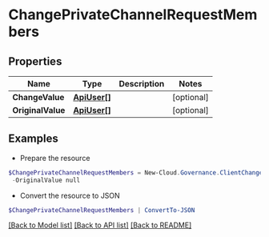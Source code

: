 # ChangePrivateChannelRequestMembers
## Properties

Name | Type | Description | Notes
------------ | ------------- | ------------- | -------------
**ChangeValue** | [**ApiUser[]**](ApiUser.md) |  | [optional] 
**OriginalValue** | [**ApiUser[]**](ApiUser.md) |  | [optional] 

## Examples

- Prepare the resource
```powershell
$ChangePrivateChannelRequestMembers = New-Cloud.Governance.ClientChangePrivateChannelRequestMembers  -ChangeValue null `
 -OriginalValue null
```

- Convert the resource to JSON
```powershell
$ChangePrivateChannelRequestMembers | ConvertTo-JSON
```

[[Back to Model list]](../README.md#documentation-for-models) [[Back to API list]](../README.md#documentation-for-api-endpoints) [[Back to README]](../README.md)

